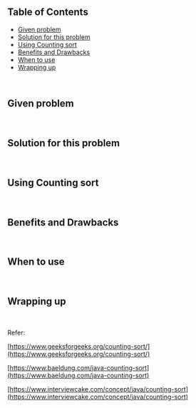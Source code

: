 


<br>

## Table of Contents
- [Given problem](#given-problem)
- [Solution for this problem](#solution-for-this-problem)
- [Using Counting sort](#using-counting-sort)
- [Benefits and Drawbacks](#benefits-and-drawbacks)
- [When to use](#when-to-use)
- [Wrapping up](#wrapping-up)


<br>

## Given problem






<br>

## Solution for this problem






<br>

## Using Counting sort






<br>

## Benefits and Drawbacks






<br>

## When to use






<br>

## Wrapping up






<br>

Refer:

[https://www.geeksforgeeks.org/counting-sort/](https://www.geeksforgeeks.org/counting-sort/)

[https://www.baeldung.com/java-counting-sort](https://www.baeldung.com/java-counting-sort)

[https://www.interviewcake.com/concept/java/counting-sort](https://www.interviewcake.com/concept/java/counting-sort)